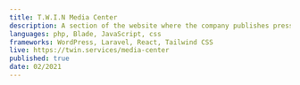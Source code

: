 ```yaml
---
title: T.W.I.N Media Center
description: A section of the website where the company publishes press releases and shares them with the target communities. Every press release is accopanied by a gallery of images, videos and a series of attached files improving the SEO of the issued news.
languages: php, Blade, JavaScript, css
frameworks: WordPress, Laravel, React, Tailwind CSS
live: https://twin.services/media-center
published: true
date: 02/2021
---
```

